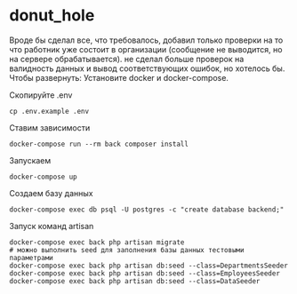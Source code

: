 # donut_hole
Вроде бы сделал все, что требовалось, добавил только проверки на то что работник уже состоит в организации (сообщение не выводится, но на сервере обрабатывается).
не сделал больше проверок на валидность данных и вывод соответствующих ошибок, но хотелось бы.
Чтобы развернуть:
Установите docker и docker-compose.

Скопируйте .env

```shell
cp .env.example .env
```

Ставим зависимости
```shell
docker-compose run --rm back composer install
```

Запускаем
```shell
docker-compose up
```

Создаем базу данных
```shell
docker-compose exec db psql -U postgres -c "create database backend;"
```

Запуск команд artisan
```shell
docker-compose exec back php artisan migrate
# можно выполнить seed для заполнения базы данных тестовыми параметрами
docker-compose exec back php artisan db:seed --class=DepartmentsSeeder
docker-compose exec back php artisan db:seed --class=EmployeesSeeder
docker-compose exec back php artisan db:seed --class=DataSeeder
```
